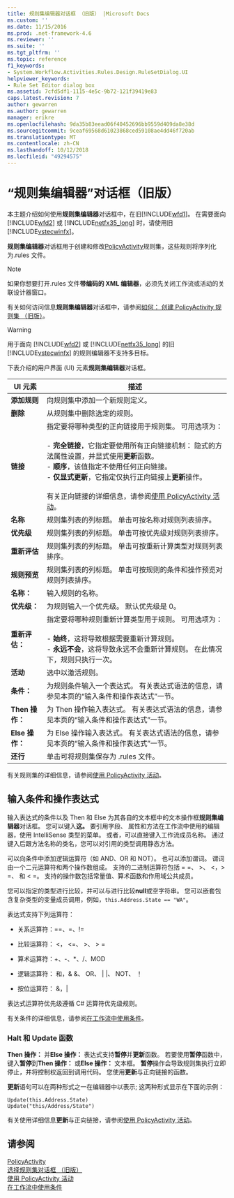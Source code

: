 ```yaml
---
title: 规则集编辑器对话框 （旧版） |Microsoft Docs
ms.custom: ''
ms.date: 11/15/2016
ms.prod: .net-framework-4.6
ms.reviewer: ''
ms.suite: ''
ms.tgt_pltfrm: ''
ms.topic: reference
f1_keywords:
- System.Workflow.Activities.Rules.Design.RuleSetDialog.UI
helpviewer_keywords:
- Rule Set Editor dialog box
ms.assetid: 7cfd5df1-1115-4e5c-9b72-121f39419e83
caps.latest.revision: 7
author: gewarren
ms.author: gewarren
manager: erikre
ms.openlocfilehash: 9da35b83eead06f40452696bb9559d409da8e38d
ms.sourcegitcommit: 9ceaf69568d61023868ced59108ae4dd46f720ab
ms.translationtype: MT
ms.contentlocale: zh-CN
ms.lasthandoff: 10/12/2018
ms.locfileid: "49294575"
---
```

# <a name="rule-set-editor-dialog-box-legacy"></a>“规则集编辑器”对话框（旧版）
本主题介绍如何使用**规则集编辑器**对话框中，在旧[!INCLUDE[wfd1](../includes/wfd1-md.md)]。 在需要面向 [!INCLUDE[wfd2](../includes/wfd2-md.md)] 或 [!INCLUDE[netfx35_long](../includes/netfx35-long-md.md)] 时，请使用旧 [!INCLUDE[vstecwinfx](../includes/vstecwinfx-md.md)]。  
  
 **规则集编辑器**对话框用于创建和修改[PolicyActivity](http://go.microsoft.com/fwlink?LinkID=65019)规则集，这些规则将序列化为.rules 文件。  
  
> [!NOTE]
>  如果你想要打开.rules 文件**带编码的 XML 编辑器**，必须先关闭工作流或活动的关联设计器窗口。  
  
 有关如何访问信息**规则集编辑器**对话框中，请参阅[如何： 创建 PolicyActivity 规则集 （旧版）](../workflow-designer/how-to-create-a-policyactivity-rule-set-legacy.md)。  
  
> [!WARNING]
>  用于面向 [!INCLUDE[wfd2](../includes/wfd2-md.md)] 或 [!INCLUDE[netfx35_long](../includes/netfx35-long-md.md)] 的旧 [!INCLUDE[vstecwinfx](../includes/vstecwinfx-md.md)] 的规则编辑器不支持多目标。  
  
 下表介绍的用户界面 (UI) 元素**规则集编辑器**对话框。  
  
|UI 元素|描述|  
|----------------|-----------------|  
|**添加规则**|向规则集中添加一个新规则定义。|  
|**删除**|从规则集中删除选定的规则。|  
|**链接**|指定要将哪种类型的正向链接用于规则集。 可用选项为：<br /><br /> -   **完全链接**，它指定要使用所有正向链接机制： 隐式的方法属性设置，并显式使用**更新**函数。<br />-   **顺序**，该值指定不使用任何正向链接。<br />-   **仅显式更新**，它指定仅执行正向链接上**更新**操作。<br /><br /> 有关正向链接的详细信息，请参阅[使用 PolicyActivity 活动](http://go.microsoft.com/fwlink?LinkID=65004)。|  
|**名称**|规则集列表的列标题。 单击可按名称对规则列表排序。|  
|**优先级**|规则集列表的列标题。 单击可按优先级对规则列表排序。|  
|**重新评估**|规则集列表的列标题。 单击可按重新计算类型对规则列表排序。|  
|**规则预览**|规则集列表的列标题。 单击可按规则的条件和操作预览对规则列表排序。|  
|**名称：**|输入规则的名称。|  
|**优先级：**|为规则输入一个优先级。 默认优先级是 0。|  
|**重新评估：**|指定要将哪种规则重新计算类型用于规则。 可用选项为：<br /><br /> -   **始终**，这将导致根据需要重新计算规则。<br />-   **永远不会**，这将导致永远不会重新计算规则。 在此情况下，规则只执行一次。|  
|**活动**|选中以激活规则。|  
|**条件：**|为规则条件输入一个表达式。 有关表达式语法的信息，请参见本页的“输入条件和操作表达式”一节。|  
|**Then 操作：**|为 Then 操作输入表达式。 有关表达式语法的信息，请参见本页的“输入条件和操作表达式”一节。|  
|**Else 操作：**|为 Else 操作输入表达式。 有关表达式语法的信息，请参见本页的“输入条件和操作表达式”一节。|  
|**还行**|单击可将规则集保存为 .rules 文件。|  
  
 有关规则集的详细信息，请参阅[使用 PolicyActivity 活动](http://go.microsoft.com/fwlink?LinkID=65004)。  
  
## <a name="entering-condition-and-action-expressions"></a>输入条件和操作表达式  
 输入表达式的条件以及 Then 和 Else 为其各自的文本框中的文本操作框**规则集编辑器**对话框。 您可以键入**这。** 要引用字段、 属性和方法在工作流中使用的编辑器，使用 IntelliSense 类型的菜单。 或者，可以直接键入工作流成员名称。 通过键入后跟方法名称的类名，您可以对引用的类型调用静态方法。  
  
 可以向条件中添加逻辑运算符（如 AND、OR 和 NOT）。 也可以添加谓词。 谓词由一个二元运算符和两个操作数组成。 支持的二进制运算符包括 = =、 >、 \<，> =、 和 < =。 支持的操作数包括常量值、算术函数和作用域公共成员。  
  
 您可以指定的类型进行比较，并可以与进行比较**null**或空字符串。 您可以嵌套包含复杂类型的变量成员调用，例如，`this.Address.State == "WA"`。  
  
 表达式支持下列运算符：  
  
-   关系运算符：==、=、!=  
  
-   比较运算符： <， \<=、 >、 > =  
  
-   算术运算符：+、-、*、/、MOD  
  
-   逻辑运算符： 和，& &、 OR、 &#124; &#124;、 NOT、 ！  
  
-   按位运算符： &，&#124;  
  
 表达式运算符优先级遵循 C# 运算符优先级规则。  
  
 有关条件的详细信息，请参阅[在工作流中使用条件](http://msdn.microsoft.com/en-us/541211f5-d382-4810-894f-71f00b34fa77)。  
  
### <a name="halt-and-update-functions"></a>Halt 和 Update 函数  
 **Then 操作：** 并**Else 操作：** 表达式支持**暂停**并**更新**函数。 若要使用**暂停**函数中，键入**暂停**到**Then 操作：** 或**Else 操作：** 文本框。 **暂停**操作会导致规则集执行立即停止，并将控制权返回到调用代码。 您使用**更新**与正向链接的函数。  
  
 **更新**语句可以在两种形式之一在编辑器中以表示; 这两种形式显示在下面的示例：  
  
```  
Update(this.Address.State)  
Update("this/Address/State")  
```  
  
 有关使用详细信息**更新**与正向链接，请参阅[使用 PolicyActivity 活动](http://go.microsoft.com/fwlink?LinkID=65004)。  
  
## <a name="see-also"></a>请参阅  
 [PolicyActivity](http://go.microsoft.com/fwlink?LinkID=65019)   
 [选择规则集对话框 （旧版）](../workflow-designer/select-rule-set-dialog-box-legacy.md)   
 [使用 PolicyActivity 活动](http://go.microsoft.com/fwlink?LinkID=65004)   
 [在工作流中使用条件](http://go.microsoft.com/fwlink?LinkID=65009)
